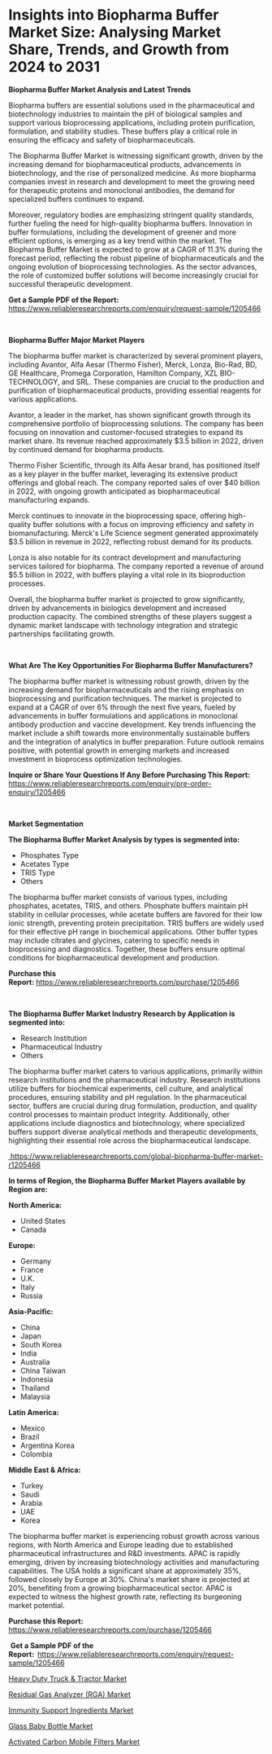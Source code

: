 <p><h1>Insights into Biopharma Buffer Market Size: Analysing Market Share, Trends, and Growth from 2024 to 2031</h1></p><p><strong>Biopharma Buffer Market Analysis and Latest Trends</strong></p>
<p><p>Biopharma buffers are essential solutions used in the pharmaceutical and biotechnology industries to maintain the pH of biological samples and support various bioprocessing applications, including protein purification, formulation, and stability studies. These buffers play a critical role in ensuring the efficacy and safety of biopharmaceuticals.</p><p>The Biopharma Buffer Market is witnessing significant growth, driven by the increasing demand for biopharmaceutical products, advancements in biotechnology, and the rise of personalized medicine. As more biopharma companies invest in research and development to meet the growing need for therapeutic proteins and monoclonal antibodies, the demand for specialized buffers continues to expand.</p><p>Moreover, regulatory bodies are emphasizing stringent quality standards, further fueling the need for high-quality biopharma buffers. Innovation in buffer formulations, including the development of greener and more efficient options, is emerging as a key trend within the market. The Biopharma Buffer Market is expected to grow at a CAGR of 11.3% during the forecast period, reflecting the robust pipeline of biopharmaceuticals and the ongoing evolution of bioprocessing technologies. As the sector advances, the role of customized buffer solutions will become increasingly crucial for successful therapeutic development.</p></p>
<p><strong>Get a Sample PDF of the Report:&nbsp;</strong> <a href="https://www.reliableresearchreports.com/enquiry/request-sample/1205466?utm_campaign=1616&utm_medium=2&utm_source=Github&utm_content=ia&utm_term=16102024&utm_id=biopharma-buffer">https://www.reliableresearchreports.com/enquiry/request-sample/1205466</a></p>
<p>&nbsp;</p>
<p><strong>Biopharma Buffer Major Market Players</strong></p>
<p><p>The biopharma buffer market is characterized by several prominent players, including Avantor, Alfa Aesar (Thermo Fisher), Merck, Lonza, Bio-Rad, BD, GE Healthcare, Promega Corporation, Hamilton Company, XZL BIO-TECHNOLOGY, and SRL. These companies are crucial to the production and purification of biopharmaceutical products, providing essential reagents for various applications.</p><p>Avantor, a leader in the market, has shown significant growth through its comprehensive portfolio of bioprocessing solutions. The company has been focusing on innovation and customer-focused strategies to expand its market share. Its revenue reached approximately $3.5 billion in 2022, driven by continued demand for biopharma products.</p><p>Thermo Fisher Scientific, through its Alfa Aesar brand, has positioned itself as a key player in the buffer market, leveraging its extensive product offerings and global reach. The company reported sales of over $40 billion in 2022, with ongoing growth anticipated as biopharmaceutical manufacturing expands.</p><p>Merck continues to innovate in the bioprocessing space, offering high-quality buffer solutions with a focus on improving efficiency and safety in biomanufacturing. Merck's Life Science segment generated approximately $3.5 billion in revenue in 2022, reflecting robust demand for its products.</p><p>Lonza is also notable for its contract development and manufacturing services tailored for biopharma. The company reported a revenue of around $5.5 billion in 2022, with buffers playing a vital role in its bioproduction processes.</p><p>Overall, the biopharma buffer market is projected to grow significantly, driven by advancements in biologics development and increased production capacity. The combined strengths of these players suggest a dynamic market landscape with technology integration and strategic partnerships facilitating growth.</p></p>
<p>&nbsp;</p>
<p><strong>What Are The Key Opportunities For Biopharma Buffer Manufacturers?</strong></p>
<p><p>The biopharma buffer market is witnessing robust growth, driven by the increasing demand for biopharmaceuticals and the rising emphasis on bioprocessing and purification techniques. The market is projected to expand at a CAGR of over 6% through the next five years, fueled by advancements in buffer formulations and applications in monoclonal antibody production and vaccine development. Key trends influencing the market include a shift towards more environmentally sustainable buffers and the integration of analytics in buffer preparation. Future outlook remains positive, with potential growth in emerging markets and increased investment in bioprocess optimization technologies.</p></p>
<p><strong>Inquire or Share Your Questions If Any Before Purchasing This Report:</strong> <a href="https://www.reliableresearchreports.com/enquiry/pre-order-enquiry/1205466?utm_campaign=1616&utm_medium=2&utm_source=Github&utm_content=ia&utm_term=16102024&utm_id=biopharma-buffer">https://www.reliableresearchreports.com/enquiry/pre-order-enquiry/1205466</a></p>
<p>&nbsp;</p>
<p><strong>Market Segmentation</strong></p>
<p><strong>The Biopharma Buffer Market Analysis by types is segmented into:</strong></p>
<p><ul><li>Phosphates Type</li><li>Acetates Type</li><li>TRIS Type</li><li>Others</li></ul></p>
<p><p>The biopharma buffer market consists of various types, including phosphates, acetates, TRIS, and others. Phosphate buffers maintain pH stability in cellular processes, while acetate buffers are favored for their low ionic strength, preventing protein precipitation. TRIS buffers are widely used for their effective pH range in biochemical applications. Other buffer types may include citrates and glycines, catering to specific needs in bioprocessing and diagnostics. Together, these buffers ensure optimal conditions for biopharmaceutical development and production.</p></p>
<p><strong>Purchase this Report:&nbsp;</strong><a href="https://www.reliableresearchreports.com/purchase/1205466?utm_campaign=1616&utm_medium=2&utm_source=Github&utm_content=ia&utm_term=16102024&utm_id=biopharma-buffer">https://www.reliableresearchreports.com/purchase/1205466</a></p>
<p>&nbsp;</p>
<p><strong>The Biopharma Buffer Market Industry Research by Application is segmented into:</strong></p>
<p><ul><li>Research Institution</li><li>Pharmaceutical Industry</li><li>Others</li></ul></p>
<p><p>The biopharma buffer market caters to various applications, primarily within research institutions and the pharmaceutical industry. Research institutions utilize buffers for biochemical experiments, cell culture, and analytical procedures, ensuring stability and pH regulation. In the pharmaceutical sector, buffers are crucial during drug formulation, production, and quality control processes to maintain product integrity. Additionally, other applications include diagnostics and biotechnology, where specialized buffers support diverse analytical methods and therapeutic developments, highlighting their essential role across the biopharmaceutical landscape.</p></p>
<p><a href="https://www.reliableresearchreports.com/global-biopharma-buffer-market-r1205466?utm_campaign=1616&utm_medium=2&utm_source=Github&utm_content=ia&utm_term=16102024&utm_id=biopharma-buffer">&nbsp;https://www.reliableresearchreports.com/global-biopharma-buffer-market-r1205466</a></p>
<p><strong>In terms of Region, the Biopharma Buffer Market Players available by Region are:</strong></p>
<p>
    <p> <strong> North America: </strong>
        <ul>
            <li>United States</li>
            <li>Canada</li>
        </ul>
        </p> 
    <p> <strong> Europe: </strong>
        <ul>
            <li>Germany</li>
            <li>France</li>
            <li>U.K.</li>
            <li>Italy</li>
            <li>Russia</li>
        </ul>
        </p> 
    <p> <strong> Asia-Pacific: </strong>
        <ul>
            <li>China</li>
            <li>Japan</li>
            <li>South Korea</li>
            <li>India</li>
            <li>Australia</li>
            <li>China Taiwan</li>
            <li>Indonesia</li>
            <li>Thailand</li>
            <li>Malaysia</li>
        </ul>
        </p> 
    <p> <strong> Latin America: </strong>
        <ul>
            <li>Mexico</li>
            <li>Brazil</li>
            <li>Argentina Korea</li>
            <li>Colombia</li>
        </ul>
        </p> 
    <p> <strong> Middle East & Africa: </strong>
        <ul>
            <li>Turkey</li>
            <li>Saudi</li>
            <li>Arabia</li>
            <li>UAE</li>
            <li>Korea</li>
        </ul>
    </p>
    </p>
<p><p>The biopharma buffer market is experiencing robust growth across various regions, with North America and Europe leading due to established pharmaceutical infrastructures and R&D investments. APAC is rapidly emerging, driven by increasing biotechnology activities and manufacturing capabilities. The USA holds a significant share at approximately 35%, followed closely by Europe at 30%. China's market share is projected at 20%, benefiting from a growing biopharmaceutical sector. APAC is expected to witness the highest growth rate, reflecting its burgeoning market potential.</p></p>
<p><strong>Purchase this Report: </strong><a href="https://www.reliableresearchreports.com/purchase/1205466?utm_campaign=1616&utm_medium=2&utm_source=Github&utm_content=ia&utm_term=16102024&utm_id=biopharma-buffer">https://www.reliableresearchreports.com/purchase/1205466</a></p>
<p>&nbsp;<strong>Get a Sample PDF of the Report:&nbsp;&nbsp;</strong><a href="https://www.reliableresearchreports.com/enquiry/request-sample/1205466?utm_campaign=1616&utm_medium=2&utm_source=Github&utm_content=ia&utm_term=16102024&utm_id=biopharma-buffer">https://www.reliableresearchreports.com/enquiry/request-sample/1205466</a></p>
<p><strong></strong></p>
<p><p><a href="https://www.linkedin.com/pulse/global-heavy-duty-truck-tractor-market-trends-forecasts-pwjfe?trk=public_post_embed_feed-article-content&utm_campaign=1616&utm_medium=2&utm_source=Github&utm_content=ia&utm_term=16102024&utm_id=biopharma-buffer">Heavy Duty Truck & Tractor Market</a></p><p><a href="https://www.linkedin.com/pulse/residual-gas-analyzer-rga-market-essentials-key-players-demand-crr6e?trk=public_post_embed_feed-article-content&utm_campaign=1616&utm_medium=2&utm_source=Github&utm_content=ia&utm_term=16102024&utm_id=biopharma-buffer">Residual Gas Analyzer (RGA) Market</a></p><p><a href="https://www.linkedin.com/pulse/immunity-support-ingredients-market-ecosystem-competitive-m8pfe?trk=public_post_embed_feed-article-content&utm_campaign=1616&utm_medium=2&utm_source=Github&utm_content=ia&utm_term=16102024&utm_id=biopharma-buffer">Immunity Support Ingredients Market</a></p><p><a href="https://www.linkedin.com/pulse/global-glass-baby-bottle-market-size-trends-analysis-regional-ce50e?utm_campaign=1616&utm_medium=2&utm_source=Github&utm_content=ia&utm_term=16102024&utm_id=biopharma-buffer">Glass Baby Bottle Market</a></p><p><a href="https://www.linkedin.com/pulse/global-activated-carbon-mobile-filters-market-share-growth-opportunities-0i9pf?utm_campaign=1616&utm_medium=2&utm_source=Github&utm_content=ia&utm_term=16102024&utm_id=biopharma-buffer">Activated Carbon Mobile Filters Market</a></p></p>